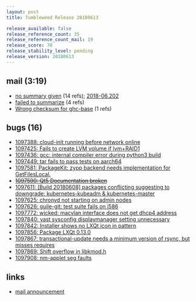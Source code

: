 ```yaml
---
layout: post
title: Tumbleweed Release 20180613

release_available: false
release_reference_count: 35
release_reference_count_mail: 19
release_score: 70
release_stability_level: pending
release_version: 20180613
---
```


## mail (3:19)

- [no summary given](https://lists.opensuse.org/opensuse-factory/2018-06/msg00197.html) (14 refs); [2018-06.202](https://lists.opensuse.org/opensuse-factory/2018-06/msg00202.html)
- [failed to summarize](https://lists.opensuse.org/opensuse-factory/2018-06/msg00205.html) (4 refs)
- [Wrong checksum for ghc-base](https://lists.opensuse.org/opensuse-factory/2018-06/msg00199.html) (1 refs)

## bugs (16)

<!--more-->

- [1097388: cloud-init running before network online](https://bugzilla.opensuse.org/show_bug.cgi?id=1097388)
- [1097425: Fails to create LVM volume if lvm+RAID1](https://bugzilla.opensuse.org/show_bug.cgi?id=1097425)
- [1097436: gcc: internal compiler error during python3 build](https://bugzilla.opensuse.org/show_bug.cgi?id=1097436)
- [1097449: tar fails to pass tests on aarch64](https://bugzilla.opensuse.org/show_bug.cgi?id=1097449)
- [1097581: PackageKit: zypp backend needs implementation for GetFilesLocal.](https://bugzilla.opensuse.org/show_bug.cgi?id=1097581)
- ~~[1097590: Qt5 Documentation broken](https://bugzilla.opensuse.org/show_bug.cgi?id=1097590)~~
- [1097611: \[Build 20180608\] packages conflicting suggesting to downgrade: kubernetes-kubeadm & kubernetes-master](https://bugzilla.opensuse.org/show_bug.cgi?id=1097611)
- [1097625: chronyd not starting on admin nodes](https://bugzilla.opensuse.org/show_bug.cgi?id=1097625)
- [1097626: guile-git: test suite fails on i586](https://bugzilla.opensuse.org/show_bug.cgi?id=1097626)
- [1097772: wicked: macvlan interface does not get dhcp4 address](https://bugzilla.opensuse.org/show_bug.cgi?id=1097772)
- [1097840: yast sysconfig displaymanager setting unnecessary](https://bugzilla.opensuse.org/show_bug.cgi?id=1097840)
- [1097842: Installer shows no LXQt icon in pattern](https://bugzilla.opensuse.org/show_bug.cgi?id=1097842)
- [1097856: Package LXQt 0.13.0](https://bugzilla.opensuse.org/show_bug.cgi?id=1097856)
- [1097867: transactional-update needs a minimum version of rsync, but misses requires](https://bugzilla.opensuse.org/show_bug.cgi?id=1097867)
- [1097869: Shift overflow in libkmod.h](https://bugzilla.opensuse.org/show_bug.cgi?id=1097869)
- [1097908: nm-applet seg faults](https://bugzilla.opensuse.org/show_bug.cgi?id=1097908)



## links

- [mail announcement](https://lists.opensuse.org/opensuse-factory/2018-06/msg00196.html)
